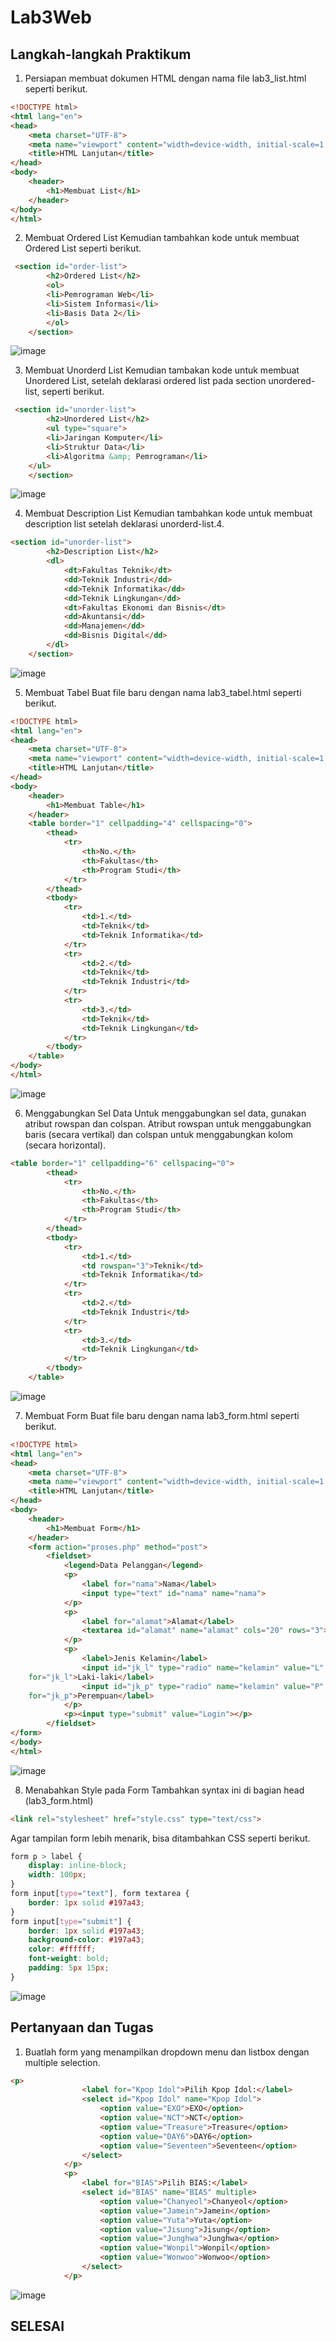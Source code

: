 # Lab3Web

## Langkah-langkah Praktikum
1. Persiapan membuat dokumen HTML dengan nama file lab3_list.html seperti berikut.
```html
<!DOCTYPE html>
<html lang="en">
<head>
    <meta charset="UTF-8">
    <meta name="viewport" content="width=device-width, initial-scale=1.0">
    <title>HTML Lanjutan</title>
</head>
<body>
    <header>
        <h1>Membuat List</h1>
    </header>
</body>
</html>
```
2. Membuat Ordered List
Kemudian tambahkan kode untuk membuat Ordered List seperti berikut.
```html
 <section id="order-list">
        <h2>Ordered List</h2>
        <ol>
        <li>Pemrograman Web</li>
        <li>Sistem Informasi</li>
        <li>Basis Data 2</li>
        </ol>
    </section>
```
![image](https://github.com/ZahraNurhaliza/Lab3Web/blob/main/screenshot/ss.1.png)


3. Membuat Unorderd List
Kemudian tambakan kode untuk membuat Unordered List, setelah deklarasi ordered list pada
section unordered-list, seperti berikut.
```html
 <section id="unorder-list">
        <h2>Unordered List</h2>
        <ul type="square">
        <li>Jaringan Komputer</li>
        <li>Struktur Data</li>
        <li>Algoritma &amp; Pemrograman</li>
    </ul>
    </section>
```
![image](https://github.com/ZahraNurhaliza/Lab3Web/blob/main/screenshot/ss.2.png)


4. Membuat Description List
Kemudian tambahkan kode untuk membuat description list setelah deklarasi unorderd-list.4.
```html
<section id="unorder-list">
        <h2>Description List</h2>
        <dl>
            <dt>Fakultas Teknik</dt>
            <dd>Teknik Industri</dd>
            <dd>Teknik Informatika</dd>
            <dd>Teknik Lingkungan</dd>
            <dt>Fakultas Ekonomi dan Bisnis</dt>
            <dd>Akuntansi</dd>
            <dd>Manajemen</dd>
            <dd>Bisnis Digital</dd>
        </dl>
    </section>
```
![image](https://github.com/ZahraNurhaliza/Lab3Web/blob/main/screenshot/ss.3.png)


5. Membuat Tabel
Buat file baru dengan nama lab3_tabel.html seperti berikut.
```html
<!DOCTYPE html>
<html lang="en">
<head>
    <meta charset="UTF-8">
    <meta name="viewport" content="width=device-width, initial-scale=1.0">
    <title>HTML Lanjutan</title>
</head>
<body>
    <header>
        <h1>Membuat Table</h1>
    </header>
    <table border="1" cellpadding="4" cellspacing="0">
        <thead>
            <tr>
                <th>No.</th>
                <th>Fakultas</th>
                <th>Program Studi</th>
            </tr>
        </thead>
        <tbody>
            <tr>
                <td>1.</td>
                <td>Teknik</td>
                <td>Teknik Informatika</td>
            </tr>
            <tr>
                <td>2.</td>
                <td>Teknik</td>
                <td>Teknik Industri</td>
            </tr>
            <tr>
                <td>3.</td>
                <td>Teknik</td>
                <td>Teknik Lingkungan</td>
            </tr>
        </tbody>
    </table>
</body>
</html>
```
![image](https://github.com/ZahraNurhaliza/Lab3Web/blob/main/screenshot/ss.4.png)


6. Menggabungkan Sel Data
Untuk menggabungkan sel data, gunakan atribut rowspan dan colspan. Atribut rowspan untuk
menggabungkan baris (secara vertikal) dan colspan untuk menggabungkan kolom (secara
horizontal).
```html
<table border="1" cellpadding="6" cellspacing="0">
        <thead>
            <tr>
                <th>No.</th>
                <th>Fakultas</th>
                <th>Program Studi</th>
            </tr>
        </thead>
        <tbody>
            <tr>
                <td>1.</td>
                <td rowspan="3">Teknik</td>
                <td>Teknik Informatika</td>
            </tr>
            <tr>
                <td>2.</td>
                <td>Teknik Industri</td>
            </tr>
            <tr>
                <td>3.</td>
                <td>Teknik Lingkungan</td>
            </tr>
        </tbody>
    </table>
```
![image](https://github.com/ZahraNurhaliza/Lab3Web/blob/main/screenshot/ss.5.png)


7. Membuat Form
Buat file baru dengan nama lab3_form.html seperti berikut.
```html
<!DOCTYPE html>
<html lang="en">
<head>
    <meta charset="UTF-8">
    <meta name="viewport" content="width=device-width, initial-scale=1.0">
    <title>HTML Lanjutan</title>
</head>
<body>
    <header>
        <h1>Membuat Form</h1>
    </header>
    <form action="proses.php" method="post">
        <fieldset>
            <legend>Data Pelanggan</legend>
            <p>
                <label for="nama">Nama</label>
                <input type="text" id="nama" name="nama">
            </p>
            <p>
                <label for="alamat">Alamat</label>
                <textarea id="alamat" name="alamat" cols="20" rows="3"></textarea>
            </p>
            <p>
                <label>Jenis Kelamin</label>
                <input id="jk_l" type="radio" name="kelamin" value="L" /><label
    for="jk_l">Laki-laki</label>
                <input id="jk_p" type="radio" name="kelamin" value="P" /><label
    for="jk_p">Perempuan</label>
            </p>
            <p><input type="submit" value="Login"></p>
        </fieldset>
</form>
</body>
</html>
```
![image](https://github.com/ZahraNurhaliza/Lab3Web/blob/main/screenshot/ss.6.png)


8. Menabahkan Style pada Form
Tambahkan syntax ini di bagian head (lab3_form.html)
```html
<link rel="stylesheet" href="style.css" type="text/css">
```
Agar tampilan form lebih menarik, bisa ditambahkan CSS seperti berikut.
```css
form p > label {
    display: inline-block;
    width: 100px;
}
form input[type="text"], form textarea {
    border: 1px solid #197a43;
}
form input[type="submit"] {
    border: 1px solid #197a43;
    background-color: #197a43;
    color: #ffffff;
    font-weight: bold;
    padding: 5px 15px;
}
```
![image](https://github.com/ZahraNurhaliza/Lab3Web/blob/main/screenshot/ss.7.png)



## Pertanyaan dan Tugas
1. Buatlah form yang menampilkan dropdown menu dan listbox dengan multiple selection.
```html
<p>
                <label for="Kpop Idol">Pilih Kpop Idol:</label>
                <select id="Kpop Idol" name="Kpop Idol">
                    <option value="EXO">EXO</option>
                    <option value="NCT">NCT</option>
                    <option value="Treasure">Treasure</option>
                    <option value="DAY6">DAY6</option>
                    <option value="Seventeen">Seventeen</option>
                </select>
            </p>
            <p>
                <label for="BIAS">Pilih BIAS:</label>
                <select id="BIAS" name="BIAS" multiple>
                    <option value="Chanyeol">Chanyeol</option>
                    <option value="Jamein">Jamein</option>
                    <option value="Yuta">Yuta</option>
                    <option value="Jisung">Jisung</option>
                    <option value="Junghwa">Junghwa</option>
                    <option value="Wonpil">Wonpil</option>
                    <option value="Wonwoo">Wonwoo</option>
                </select>
            </p>
```
![image](https://github.com/ZahraNurhaliza/Lab3Web/blob/main/screenshot/ss.8.png)

## SELESAI